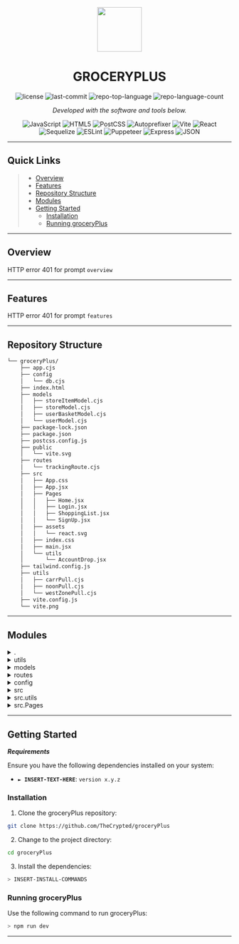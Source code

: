 <p align="center">
  <img src="https://cdn-icons-png.flaticon.com/512/6295/6295417.png" width="100" />
</p>
<p align="center">
    <h1 align="center">GROCERYPLUS</h1>
</p>
<p align="center">
	<img src="https://img.shields.io/github/license/TheCrypted/groceryPlus?style=flat&color=0080ff" alt="license">
	<img src="https://img.shields.io/github/last-commit/TheCrypted/groceryPlus?style=flat&logo=git&logoColor=white&color=0080ff" alt="last-commit">
	<img src="https://img.shields.io/github/languages/top/TheCrypted/groceryPlus?style=flat&color=0080ff" alt="repo-top-language">
	<img src="https://img.shields.io/github/languages/count/TheCrypted/groceryPlus?style=flat&color=0080ff" alt="repo-language-count">
<p>
<p align="center">
		<em>Developed with the software and tools below.</em>
</p>
<p align="center">
	<img src="https://img.shields.io/badge/JavaScript-F7DF1E.svg?style=flat&logo=JavaScript&logoColor=black" alt="JavaScript">
	<img src="https://img.shields.io/badge/HTML5-E34F26.svg?style=flat&logo=HTML5&logoColor=white" alt="HTML5">
	<img src="https://img.shields.io/badge/PostCSS-DD3A0A.svg?style=flat&logo=PostCSS&logoColor=white" alt="PostCSS">
	<img src="https://img.shields.io/badge/Autoprefixer-DD3735.svg?style=flat&logo=Autoprefixer&logoColor=white" alt="Autoprefixer">
	<img src="https://img.shields.io/badge/Vite-646CFF.svg?style=flat&logo=Vite&logoColor=white" alt="Vite">
	<img src="https://img.shields.io/badge/React-61DAFB.svg?style=flat&logo=React&logoColor=black" alt="React">
	<br>
	<img src="https://img.shields.io/badge/Sequelize-52B0E7.svg?style=flat&logo=Sequelize&logoColor=white" alt="Sequelize">
	<img src="https://img.shields.io/badge/ESLint-4B32C3.svg?style=flat&logo=ESLint&logoColor=white" alt="ESLint">
	<img src="https://img.shields.io/badge/Puppeteer-40B5A4.svg?style=flat&logo=Puppeteer&logoColor=white" alt="Puppeteer">
	<img src="https://img.shields.io/badge/Express-000000.svg?style=flat&logo=Express&logoColor=white" alt="Express">
	<img src="https://img.shields.io/badge/JSON-000000.svg?style=flat&logo=JSON&logoColor=white" alt="JSON">
</p>
<hr>

##  Quick Links

> - [ Overview](#-overview)
> - [ Features](#-features)
> - [ Repository Structure](#-repository-structure)
> - [ Modules](#-modules)
> - [ Getting Started](#-getting-started)
>   - [ Installation](#-installation)
>   - [ Running groceryPlus](#-running-groceryPlus)

---

##  Overview

HTTP error 401 for prompt `overview`

---

##  Features

HTTP error 401 for prompt `features`

---

##  Repository Structure

```sh
└── groceryPlus/
    ├── app.cjs
    ├── config
    │   └── db.cjs
    ├── index.html
    ├── models
    │   ├── storeItemModel.cjs
    │   ├── storeModel.cjs
    │   ├── userBasketModel.cjs
    │   └── userModel.cjs
    ├── package-lock.json
    ├── package.json
    ├── postcss.config.js
    ├── public
    │   └── vite.svg
    ├── routes
    │   └── trackingRoute.cjs
    ├── src
    │   ├── App.css
    │   ├── App.jsx
    │   ├── Pages
    │   │   ├── Home.jsx
    │   │   ├── Login.jsx
    │   │   ├── ShoppingList.jsx
    │   │   └── SignUp.jsx
    │   ├── assets
    │   │   └── react.svg
    │   ├── index.css
    │   ├── main.jsx
    │   └── utils
    │       └── AccountDrop.jsx
    ├── tailwind.config.js
    ├── utils
    │   ├── carrPull.cjs
    │   ├── noonPull.cjs
    │   └── westZonePull.cjs
    ├── vite.config.js
    └── vite.png
```

---

##  Modules

<details closed><summary>.</summary>

| File                                                                                           | Summary                                        |
| ---                                                                                            | ---                                            |
| [index.html](https://github.com/TheCrypted/groceryPlus/blob/master/index.html)                 | HTTP error 401 for prompt `index.html`         |
| [postcss.config.js](https://github.com/TheCrypted/groceryPlus/blob/master/postcss.config.js)   | HTTP error 401 for prompt `postcss.config.js`  |
| [vite.config.js](https://github.com/TheCrypted/groceryPlus/blob/master/vite.config.js)         | HTTP error 401 for prompt `vite.config.js`     |
| [package.json](https://github.com/TheCrypted/groceryPlus/blob/master/package.json)             | HTTP error 401 for prompt `package.json`       |
| [app.cjs](https://github.com/TheCrypted/groceryPlus/blob/master/app.cjs)                       | HTTP error 401 for prompt `app.cjs`            |
| [tailwind.config.js](https://github.com/TheCrypted/groceryPlus/blob/master/tailwind.config.js) | HTTP error 401 for prompt `tailwind.config.js` |
| [package-lock.json](https://github.com/TheCrypted/groceryPlus/blob/master/package-lock.json)   | HTTP error 401 for prompt `package-lock.json`  |

</details>

<details closed><summary>utils</summary>

| File                                                                                             | Summary                                            |
| ---                                                                                              | ---                                                |
| [noonPull.cjs](https://github.com/TheCrypted/groceryPlus/blob/master/utils/noonPull.cjs)         | HTTP error 401 for prompt `utils/noonPull.cjs`     |
| [carrPull.cjs](https://github.com/TheCrypted/groceryPlus/blob/master/utils/carrPull.cjs)         | HTTP error 401 for prompt `utils/carrPull.cjs`     |
| [westZonePull.cjs](https://github.com/TheCrypted/groceryPlus/blob/master/utils/westZonePull.cjs) | HTTP error 401 for prompt `utils/westZonePull.cjs` |

</details>

<details closed><summary>models</summary>

| File                                                                                                    | Summary                                                |
| ---                                                                                                     | ---                                                    |
| [storeModel.cjs](https://github.com/TheCrypted/groceryPlus/blob/master/models/storeModel.cjs)           | HTTP error 401 for prompt `models/storeModel.cjs`      |
| [userModel.cjs](https://github.com/TheCrypted/groceryPlus/blob/master/models/userModel.cjs)             | HTTP error 401 for prompt `models/userModel.cjs`       |
| [userBasketModel.cjs](https://github.com/TheCrypted/groceryPlus/blob/master/models/userBasketModel.cjs) | HTTP error 401 for prompt `models/userBasketModel.cjs` |
| [storeItemModel.cjs](https://github.com/TheCrypted/groceryPlus/blob/master/models/storeItemModel.cjs)   | HTTP error 401 for prompt `models/storeItemModel.cjs`  |

</details>

<details closed><summary>routes</summary>

| File                                                                                                | Summary                                              |
| ---                                                                                                 | ---                                                  |
| [trackingRoute.cjs](https://github.com/TheCrypted/groceryPlus/blob/master/routes/trackingRoute.cjs) | HTTP error 401 for prompt `routes/trackingRoute.cjs` |

</details>

<details closed><summary>config</summary>

| File                                                                          | Summary                                   |
| ---                                                                           | ---                                       |
| [db.cjs](https://github.com/TheCrypted/groceryPlus/blob/master/config/db.cjs) | HTTP error 401 for prompt `config/db.cjs` |

</details>

<details closed><summary>src</summary>

| File                                                                             | Summary                                   |
| ---                                                                              | ---                                       |
| [App.jsx](https://github.com/TheCrypted/groceryPlus/blob/master/src/App.jsx)     | HTTP error 401 for prompt `src/App.jsx`   |
| [App.css](https://github.com/TheCrypted/groceryPlus/blob/master/src/App.css)     | HTTP error 401 for prompt `src/App.css`   |
| [index.css](https://github.com/TheCrypted/groceryPlus/blob/master/src/index.css) | HTTP error 401 for prompt `src/index.css` |
| [main.jsx](https://github.com/TheCrypted/groceryPlus/blob/master/src/main.jsx)   | HTTP error 401 for prompt `src/main.jsx`  |

</details>

<details closed><summary>src.utils</summary>

| File                                                                                               | Summary                                               |
| ---                                                                                                | ---                                                   |
| [AccountDrop.jsx](https://github.com/TheCrypted/groceryPlus/blob/master/src/utils/AccountDrop.jsx) | HTTP error 401 for prompt `src/utils/AccountDrop.jsx` |

</details>

<details closed><summary>src.Pages</summary>

| File                                                                                                 | Summary                                                |
| ---                                                                                                  | ---                                                    |
| [ShoppingList.jsx](https://github.com/TheCrypted/groceryPlus/blob/master/src/Pages/ShoppingList.jsx) | HTTP error 401 for prompt `src/Pages/ShoppingList.jsx` |
| [Login.jsx](https://github.com/TheCrypted/groceryPlus/blob/master/src/Pages/Login.jsx)               | HTTP error 401 for prompt `src/Pages/Login.jsx`        |
| [SignUp.jsx](https://github.com/TheCrypted/groceryPlus/blob/master/src/Pages/SignUp.jsx)             | HTTP error 401 for prompt `src/Pages/SignUp.jsx`       |
| [Home.jsx](https://github.com/TheCrypted/groceryPlus/blob/master/src/Pages/Home.jsx)                 | HTTP error 401 for prompt `src/Pages/Home.jsx`         |

</details>

---

##  Getting Started

***Requirements***

Ensure you have the following dependencies installed on your system:

* **<code>► INSERT-TEXT-HERE</code>**: `version x.y.z`

###  Installation

1. Clone the groceryPlus repository:

```sh
git clone https://github.com/TheCrypted/groceryPlus
```

2. Change to the project directory:

```sh
cd groceryPlus
```

3. Install the dependencies:

```sh
> INSERT-INSTALL-COMMANDS
```

###  Running groceryPlus

Use the following command to run groceryPlus:

```sh
> npm run dev
```

---


